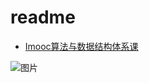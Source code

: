 # readme


* [Imooc算法与数据结构体系课](Imooc算法与数据结构体系课.md)




![图片](https://mmbiz.qpic.cn/mmbiz_gif/crPesQVeyKLZrFANvRZEuQYXI3a4IOibBQoznS1Fto8kiaPRooKD6xia5xlapXtokUG3gVLicbKTgDyyOTWNohv3iaA/640?wx_fmt=gif&wxfrom=5&wx_lazy=1)






































